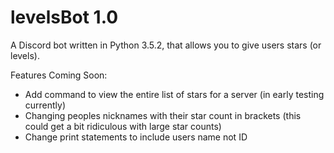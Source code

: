 # levelsBot 1.0

A Discord bot written in Python 3.5.2, that allows you to give users stars (or levels).

Features Coming Soon:

- Add command to view the entire list of stars for a server (in early testing currently)
- Changing peoples nicknames with their star count in brackets (this could get a bit ridiculous with large star counts)
- Change print statements to include users name not ID
